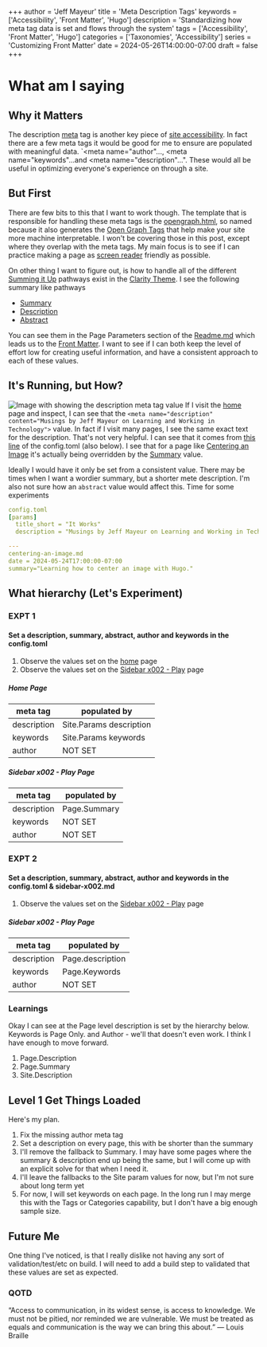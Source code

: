 +++
author = 'Jeff Mayeur'
title = 'Meta Description Tags'
keywords = ['Accessibility', 'Front Matter', 'Hugo']
description = 'Standardizing how meta tag data is set and flows through the system'
tags = ['Accessibility', 'Front Matter', 'Hugo']
categories = ['Taxonomies', 'Accessibility']
series = 'Customizing Front Matter'
date = 2024-05-26T14:00:00-07:00
draft = false
+++
# What am I saying

## Why it Matters
The description [meta](https://developer.mozilla.org/en-US/docs/Web/HTML/Element/meta) tag is another key piece of [site accessibility](https://dev.to/frontend_jedi/creating-web-accessibility-meta-tags-1pcp). In fact there are a few meta tags it would be good for me to ensure are populated with meaningful data. `<meta name="author"..., <meta name="keywords"...and <meta name="description"...". These would all be useful in optimizing everyone's experience on through a site.

## But First
There are few bits to this that I want to work though. The template that is responsible for handling these meta tags is the [opengraph.html](https://github.com/chipzoller/hugo-clarity/blob/master/layouts/partials/opengraph.html), so named because it also generates the [Open Graph Tags](https://ogp.me) that help make your site more machine interpretable. I won't be covering those in this post, except where they overlap with the meta tags. My main focus is to see if I can practice making a page as [screen reader](https://www.afb.org/blindness-and-low-vision/using-technology/assistive-technology-products/screen-readers) friendly as possible.

On other thing I want to figure out, is how to handle all of the different [Summing it Up](/posts/05-2024/summing-it-up) pathways exist in the [Clarity Theme](https://themes.gohugo.io/themes/hugo-clarity/). I see the following summary like pathways
- [Summary](https://github.com/chipzoller/hugo-clarity/blob/master/layouts/partials/opengraph.html#L1)
- [Description](https://github.com/chipzoller/hugo-clarity/blob/master/layouts/partials/opengraph.html#L18)
- [Abstract](https://github.com/chipzoller/hugo-clarity/blob/8412edb369414537eabc4de1ecf6f3b8edf70c50/layouts/partials/excerpt.html#L21)

You can see them in the Page Parameters section of the [Readme.md](https://github.com/chipzoller/hugo-clarity/blob/8412edb369414537eabc4de1ecf6f3b8edf70c50/README.md?plain=1#L273) which leads us to the [Front Matter](https://gohugo.io/content-management/front-matter/#readout). I want to see if I can both keep the level of effort low for creating useful information, and have a consistent approach to each of these values.

## It's Running, but How?
![Image with showing the description meta tag value](/images/meta-description/description.png)
If I visit the [home](/) page and inspect, I can see that the `<meta name="description" content="Musings by Jeff Mayeur on Learning and Working in Technology">` value. In fact if I visit many pages, I see the same exact text for the description. That's not very helpful. I can see that it comes from [this line](https://github.com/jmayeur/i-guess-that-works/blob/main/config/_default/config.toml#L9) of the config.toml (also below).  I see that for a page like [Centering an Image](/posts/05-2024/centering-an-image/) it's actually being overridden by the [Summary](https://github.com/jmayeur/i-guess-that-works/blob/main/content/posts/05-2024/centering-an-image.md?plain=1#L6) value.

Ideally I would have it only be set from a consistent value. There may be times when I want a wordier summary, but a shorter mete description.  I'm also not sure how an `abstract` value would affect this. Time for some experiments

```yaml
config.toml
[params]
  title_short = "It Works"
  description = "Musings by Jeff Mayeur on Learning and Working in Technology"

---
centering-an-image.md
date = 2024-05-24T17:00:00-07:00
summary="Learning how to center an image with Hugo."
```

## What hierarchy (Let's Experiment)

### EXPT 1
#### Set a description, summary, abstract, author and keywords in the config.toml
1. Observe the values set on the [home](/) page
2. Observe the values set on the [Sidebar x002 - Play](/posts/05-2024/sidebar-x002/) page

##### Home Page
| meta tag    | populated by            |
| ----------  | ----------------------- |
| description | Site.Params description |
| keywords    | Site.Params keywords       |
| author      | NOT SET                 |

##### Sidebar x002 - Play Page
| meta tag    | populated by         |
| ----------  | -------------------- |
| description | Page.Summary         |
| keywords    | NOT SET              |
| author      | NOT SET              |


### EXPT 2
#### Set a description, summary, abstract, author and keywords in the config.toml & sidebar-x002.md
1. Observe the values set on the [Sidebar x002 - Play](/posts/05-2024/sidebar-x002/) page

##### Sidebar x002 - Play Page
| meta tag    | populated by     |
| ----------  | ---------------- |
| description | Page.description |
| keywords    | Page.Keywords    |
| author      | NOT SET          |

### Learnings
Okay I can see at the Page level description is set by the hierarchy below. Keywords is Page Only. and Author - we'll that doesn't even work. I think I have enough to move forward.
1. Page.Description
2. Page.Summary
3. Site.Description


## Level 1 Get Things Loaded 
Here's my plan.
1. Fix the missing author meta tag
2. Set a description on every page, this with be shorter than the summary
3. I'll remove the fallback to Summary. I may have some pages where the summary & description end up being the same, but I will come up with an explicit solve for that when I need it.
4. I'll leave the fallbacks to the Site param values for now, but I'm not sure about long term yet
5. For now, I will set keywords on each page. In the long run I may merge this with the Tags or Categories capability, but I don't have a big enough sample size.

## Future Me
One thing I've noticed, is that I really dislike not having any sort of validation/test/etc on build. I will need to add a build step to validated that these values are set as expected.

### QOTD
“Access to communication, in its widest sense, is access to knowledge. We must not be pitied, nor reminded we are vulnerable. We must be treated as equals and communication is the way we can bring this about.”
― Louis Braille




